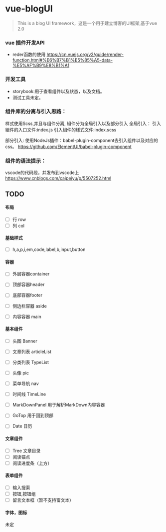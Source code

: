 # vue-blogUI

> This is a blog UI framework，这是一个用于建立博客的UI框架,基于vue 2.0


### vue 插件开发API
- reder函数的使用
https://cn.vuejs.org/v2/guide/render-function.html#%E6%B7%B1%E5%85%A5-data-%E5%AF%B9%E8%B1%A1

### 开发工具
- storybook:用于查看组件以及状态，以及文档。
- 测试工具未定。


### 组件库的分离与引入思路：
样式使用Scss,并且与组件分离, 組件分为全局引入以及部分引入
全局引入：
引入組件的入口文件:index.js
引入組件的樣式文件:index.scss

部分引入:
使用NodeJs插件：babel-plugin-component去引入组件以及对应的css。
https://github.com/ElementUI/babel-plugin-component

### 组件的语法提示：
vscode的代码段，并发布到vscode上
https://www.cnblogs.com/caipeiyu/p/5507252.html



## TODO



#### 布局
- [ ] 行 row
- [ ] 列 col

#### 基础样式
- [ ] h,a,p,i,em,code,label,b,input,button

#### 容器
- [ ] 外层容器container
- [ ] 顶部容器header
- [ ] 底部容器footer
- [ ] 侧边栏容器 aside
- [ ] 内容容器 main
  

#### 基本组件
- [ ] 头图 Banner
- [ ] 文章列表 articleList
- [ ] 分类列表 TypeList
- [ ] 头像 pic
- [ ] 菜单导航 nav
- [ ] 时间线 TimeLine
- [ ] MarkDownPanel 用于解析MarkDown内容容器
- [ ] GoTop 用于回到顶部
- [ ] Date 日历


#### 文章组件
- [ ] Tree 文章目录
- [ ] 阅读锚点
- [ ] 阅读进度条（上方）

#### 表单组件
- [ ] 输入搜索
- [ ] 按钮,按钮组
- [ ] 留言文本框（暂不支持富文本）

#### 字体，图标
未定





